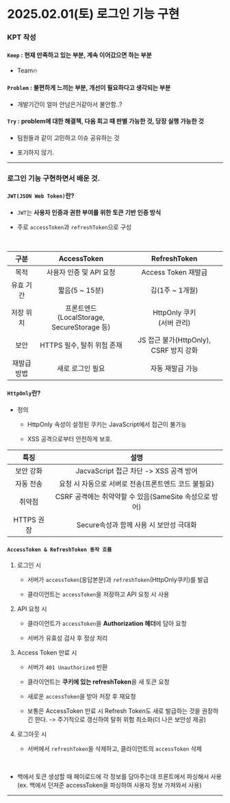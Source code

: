 # 2025.02.01(토) 로그인 기능 구현

### KPT 작성

#### `Keep` : 현재 만족하고 있는 부분, 계속 이어갔으면 하는 부분

- Team🔥

#### `Problem` : 불편하게 느끼는 부분, 개선이 필요하다고 생각되는 부분

- 개발기간이 얼마 안남은거같아서 불안함..?


#### `Try` : problem에 대한 해결책, 다음 회고 때 판별 가능한 것, 당장 실행 가능한 것

- 팀원들과 같이 고민하고 이슈 공유하는 것

- 포기하지 않기.

---

### 로그인 기능 구현하면서 배운 것.

#### `JWT(JSON Web Token)`란?

- `JWT`는 **사용자 인증과 권한 부여를 위한 토큰 기반 인증 방식**

- 주로 `accessToken`과 `refreshToken`으로 구성

<br>

|구분|**AccessToken**|**RefreshToken**|
|:--:|:------------:|:---------------:|
|목적|사용자 인증 및 API 요청|Access Token 재발급|
|유효 기간|짧음(5 ~ 15분)|김(1주 ~ 1개월)|
|저장 위치|프론트엔드<br>(LocalStorage, SecureStorage 등)|HttpOnly 쿠키<br>(서버 관리)|
|보안|HTTPS 필수, 탈취 위험 존재|JS 접근 불가(HttpOnly), CSRF 방지 강화|
|재발급 방법|새로 로그인 필요|자동 재발급 가능|


#### `HttpOnly`란?

- 정의 
    
    - HttpOnly 속성이 설정된 쿠키는 JavaScript에서 접근이 불가능

    - XSS 공격으로부터 안전하게 보호.

|**특징**|**설명**|
|:------:|:------:|
|보안 강화|JacvaScript 접근 차단 -> XSS 공격 방어|
|자동 전송|요청 시 자동으로 서버로 전송(프론트엔드 코드 불필요)|
|취약점|CSRF 공격에는 취약약할 수 있음(SameSite 속성으로 방어)|
|HTTPS 권장|Secure속성과 함께 사용 시 보안성 극대화|

#### `AccessToken & RefreshToken 동작 흐름`

1. 로그인 시

    - 서버가 `accessToken`(응답본문)과 `refreshToken`(HttpOnly쿠키)를 발급

    - 클라이언트는 `accessToken`을 저장하고 API 요청 시 사용

2. API 요청 시

    - 클라이언트가 `accessToken`을 **Authorization 헤더**에 담아 요청

    - 서버가 유효성 검사 후 정상 처리

3. Access Token 만료 시

    - 서버가 `401 Unauthorized` 반환

    - 클라이언트는 **쿠키에 있는 refreshToken**을 새 토큰 요청

    - 새로운 `accessToken`을 받아 저장 후 재요청

    - 보통은 AccessToken 만료 시 Refresh Token도 새로 발급하는 것을 권장하긴 한다.
        -> 주기적으로 갱신하여 탈취 위험 최소화(더 나은 보안성 제공)

4. 로그아웃 시

    - 서버에서 `refreshToken`을 삭제하고, 클라이언트의 `accessToken` 삭제

<br>

- 백에서 토큰 생성할 때 페이로드에 각 정보를 담아주는데 프론트에서 파싱해서 사용(ex. 백에서 던져준 accessToken을 파싱하여 사용자 정보 가져와서 사용)

---